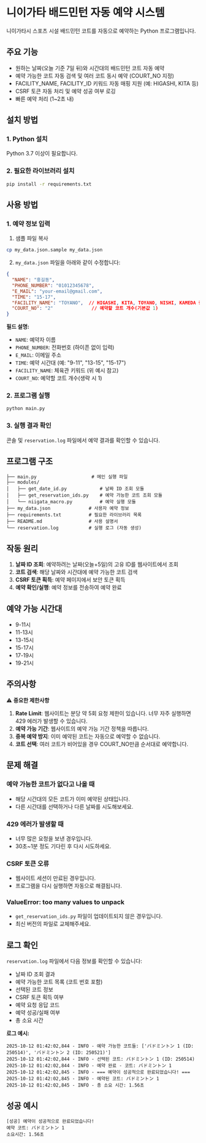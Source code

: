 # 니이가타 배드민턴 자동 예약 시스템

니이가타시 스포츠 시설 배드민턴 코트를 자동으로 예약하는 Python 프로그램입니다.

## 주요 기능

- 원하는 날짜(오늘 기준 7일 뒤)와 시간대의 배드민턴 코트 자동 예약
- 예약 가능한 코트 자동 검색 및 여러 코트 동시 예약 (COURT_NO 지정)
- FACILITY_NAME, FACILITY_ID 키워드 자동 매핑 지원 (예: HIGASHI, KITA 등)
- CSRF 토큰 자동 처리 및 예약 성공 여부 로깅
- 빠른 예약 처리 (1~2초 내)

## 설치 방법

### 1. Python 설치
Python 3.7 이상이 필요합니다.

### 2. 필요한 라이브러리 설치
```bash
pip install -r requirements.txt
```

## 사용 방법


### 1. 예약 정보 입력
1) 샘플 파일 복사
```bash
cp my_data.json.sample my_data.json
```
2) `my_data.json` 파일을 아래와 같이 수정합니다:

```json
{
  "NAME": "홍길동",
  "PHONE_NUMBER": "01012345678",
  "E_MAIL": "your-email@gmail.com",
  "TIME": "15-17",
  "FACILITY_NAME": "TOYANO",  // HIGASHI, KITA, TOYANO, NISHI, KAMEDA 중 택1
  "COURT_NO": "2"              // 예약할 코트 개수(기본값 1)
}
```

**필드 설명:**
- `NAME`: 예약자 이름
- `PHONE_NUMBER`: 전화번호 (하이픈 없이 입력)
- `E_MAIL`: 이메일 주소
- `TIME`: 예약 시간대 (예: "9-11", "13-15", "15-17")
- `FACILITY_NAME`: 체육관 키워드 (위 예시 참고)
- `COURT_NO`: 예약할 코트 개수(생략 시 1)

### 2. 프로그램 실행
```bash
python main.py
```

### 3. 실행 결과 확인
콘솔 및 `reservation.log` 파일에서 예약 결과를 확인할 수 있습니다.

## 프로그램 구조

```
├── main.py                    # 메인 실행 파일
├── modules/
│   ├── get_date_id.py            # 날짜 ID 조회 모듈
│   ├── get_reservation_ids.py    # 예약 가능한 코트 조회 모듈
│   └── niigata_macro.py          # 예약 실행 모듈
├── my_data.json              # 사용자 예약 정보
├── requirements.txt          # 필요한 라이브러리 목록
├── README.md                 # 사용 설명서
└── reservation.log           # 실행 로그 (자동 생성)
```

## 작동 원리

1. **날짜 ID 조회**: 예약하려는 날짜(오늘+5일)의 고유 ID를 웹사이트에서 조회
2. **코트 검색**: 해당 날짜와 시간대에 예약 가능한 코트 검색
3. **CSRF 토큰 획득**: 예약 페이지에서 보안 토큰 획득
4. **예약 확인/실행**: 예약 정보를 전송하여 예약 완료

## 예약 가능 시간대

- 9-11시
- 11-13시
- 13-15시
- 15-17시
- 17-19시
- 19-21시

## 주의사항

⚠️ **중요한 제한사항**

1. **Rate Limit**: 웹사이트는 분당 약 5회 요청 제한이 있습니다. 너무 자주 실행하면 429 에러가 발생할 수 있습니다.
2. **예약 가능 기간**: 웹사이트의 예약 가능 기간 정책을 따릅니다.
3. **중복 예약 방지**: 이미 예약된 코트는 자동으로 예약할 수 없습니다.
4. **코트 선택**: 여러 코트가 비어있을 경우 COURT_NO만큼 순서대로 예약합니다.

## 문제 해결

### 예약 가능한 코트가 없다고 나올 때
- 해당 시간대의 모든 코트가 이미 예약된 상태입니다.
- 다른 시간대를 선택하거나 다른 날짜를 시도해보세요.

### 429 에러가 발생할 때
- 너무 많은 요청을 보낸 경우입니다.
- 30초~1분 정도 기다린 후 다시 시도하세요.

### CSRF 토큰 오류
- 웹사이트 세션이 만료된 경우입니다.
- 프로그램을 다시 실행하면 자동으로 해결됩니다.

### ValueError: too many values to unpack
- `get_reservation_ids.py` 파일이 업데이트되지 않은 경우입니다.
- 최신 버전의 파일로 교체해주세요.

## 로그 확인

`reservation.log` 파일에서 다음 정보를 확인할 수 있습니다:
- 날짜 ID 조회 결과
- 예약 가능한 코트 목록 (코트 번호 포함)
- 선택된 코트 정보
- CSRF 토큰 획득 여부
- 예약 요청 응답 코드
- 예약 성공/실패 여부
- 총 소요 시간

**로그 예시:**
```
2025-10-12 01:42:02,844 - INFO - 예약 가능한 코트들: ['バドミントン 1 (ID: 250514)', 'バドミントン 2 (ID: 250521)']
2025-10-12 01:42:02,844 - INFO - 선택된 코트: バドミントン 1 (ID: 250514)
2025-10-12 01:42:02,844 - INFO - 예약 완료 - 코트: バドミントン 1
2025-10-12 01:42:02,845 - INFO - === 예약이 성공적으로 완료되었습니다! ===
2025-10-12 01:42:02,845 - INFO - 예약된 코트: バドミントン 1
2025-10-12 01:42:02,845 - INFO - 총 소요 시간: 1.56초
```

## 성공 예시

```
[성공] 예약이 성공적으로 완료되었습니다!
예약 코트: バドミントン 1
소요시간: 1.56초
```



